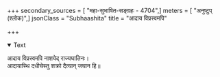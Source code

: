 +++
secondary_sources = [ "महा-सुभाषित-सङ्ग्रहः - 4704",]
meters = [ "अनुष्टुप् (श्लोक)",]
jsonClass = "Subhaashita"
title = "आदाय विप्रस्वमपि"

+++

<details open><summary>Text</summary>

आदाय विप्रस्वमपि नाशयेद् राज्यघातिनः।  
आदायास्थि दधीचेस्तु शक्रो दैत्यान् जघान हि॥
</details>
